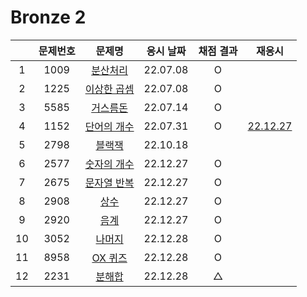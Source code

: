 # Bronze 2

|     | 문제번호 |          문제명          | 응시 날짜 | 채점 결과 |            재응시            |
| :-: | :------: | :----------------------: | :-------: | :-------: | :--------------------------: |
|  1  |   1009   |  [분산처리](./1009.js)   | 22.07.08  |     O     |
|  2  |   1225   | [이상한 곱셈](./1225.js) | 22.07.08  |     O     |
|  3  |   5585   |  [거스름돈](./5585.js)   | 22.07.14  |     O     |                              |
|  4  |   1152   | [단어의 개수](./1152.js) | 22.07.31  |     O     | [22.12.27](./replay/1152.js) |
|  5  |   2798   |   [블랙잭](./2798.js)    | 22.10.18  |
|  6  |   2577   | [숫자의 개수](./2577.js) | 22.12.27  |     O     |
|  7  |   2675   | [문자열 반복](./2675.js) | 22.12.27  |     O     |
|  8  |   2908   |    [상수](./2908.js)     | 22.12.27  |     O     |
|  9  |   2920   |    [음계](./2920.js)     | 22.12.27  |     O     |
| 10  |   3052   |   [나머지](./3052.js)    | 22.12.28  |     O     |
| 11  |   8958   |   [OX 퀴즈](./8958.js)   | 22.12.28  |     O     |
| 12  |   2231   |   [분해합](./2231.js)    | 22.12.28  |     △     |
